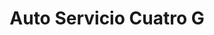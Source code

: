---
title: "Auto Servicio Cuatro G"
url: /villa-de-alvarez/auto-servicio-cuatro-g/
shop: comodidad
---